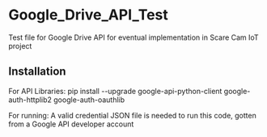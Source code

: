 # Google_Drive_API_Test

Test file for Google Drive API for eventual implementation in Scare Cam IoT project

## Installation

For API Libraries: 
    pip install --upgrade google-api-python-client google-auth-httplib2 google-auth-oauthlib

For running:
    A valid credential JSON file is needed to run this code, gotten from a Google API developer account